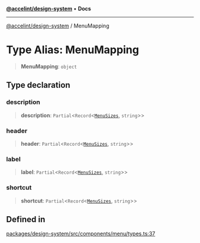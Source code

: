[**@accelint/design-system**](../README.md) • **Docs**

***

[@accelint/design-system](../README.md) / MenuMapping

# Type Alias: MenuMapping

> **MenuMapping**: `object`

## Type declaration

### description

> **description**: `Partial`\<`Record`\<[`MenuSizes`](MenuSizes.md), `string`\>\>

### header

> **header**: `Partial`\<`Record`\<[`MenuSizes`](MenuSizes.md), `string`\>\>

### label

> **label**: `Partial`\<`Record`\<[`MenuSizes`](MenuSizes.md), `string`\>\>

### shortcut

> **shortcut**: `Partial`\<`Record`\<[`MenuSizes`](MenuSizes.md), `string`\>\>

## Defined in

[packages/design-system/src/components/menu/types.ts:37](https://github.com/gohypergiant/standard-toolkit/blob/258694cea8ed8bbd956b3cf5da47c2c9debcf127/packages/design-system/src/components/menu/types.ts#L37)
